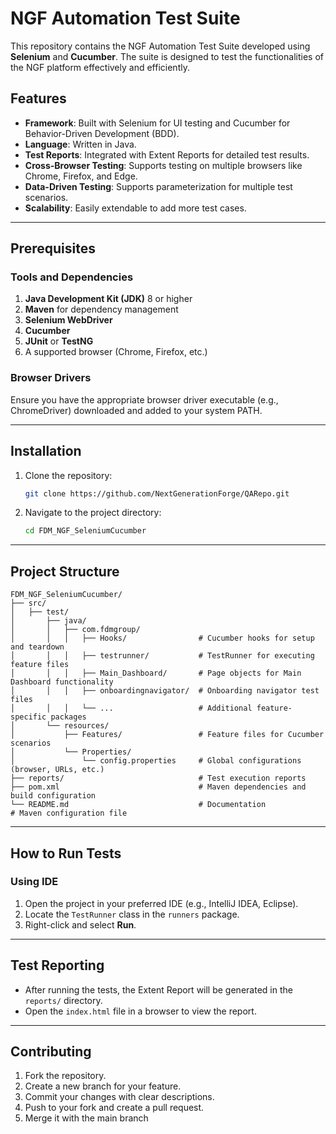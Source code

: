# NGF Automation Test Suite

This repository contains the NGF Automation Test Suite developed using **Selenium** and **Cucumber**. The suite is designed to test the functionalities of the NGF platform effectively and efficiently.

## Features
- **Framework**: Built with Selenium for UI testing and Cucumber for Behavior-Driven Development (BDD).
- **Language**: Written in Java.
- **Test Reports**: Integrated with Extent Reports for detailed test results.
- **Cross-Browser Testing**: Supports testing on multiple browsers like Chrome, Firefox, and Edge.
- **Data-Driven Testing**: Supports parameterization for multiple test scenarios.
- **Scalability**: Easily extendable to add more test cases.

---

## Prerequisites

### Tools and Dependencies
1. **Java Development Kit (JDK)** 8 or higher
2. **Maven** for dependency management
3. **Selenium WebDriver**
4. **Cucumber**
5. **JUnit** or **TestNG**
6. A supported browser (Chrome, Firefox, etc.)

### Browser Drivers
Ensure you have the appropriate browser driver executable (e.g., ChromeDriver) downloaded and added to your system PATH.

---

## Installation

1. Clone the repository:
   ```bash
   git clone https://github.com/NextGenerationForge/QARepo.git
   ```

2. Navigate to the project directory:
   ```bash
   cd FDM_NGF_SeleniumCucumber
   ```

---

## Project Structure
```
FDM_NGF_SeleniumCucumber/
├── src/
│   ├── test/
│       ├── java/
│       │   ├── com.fdmgroup/
│       │   │   ├── Hooks/                # Cucumber hooks for setup and teardown
│       │   │   ├── testrunner/           # TestRunner for executing feature files
│       │   │   ├── Main_Dashboard/       # Page objects for Main Dashboard functionality
│       │   │   ├── onboardingnavigator/  # Onboarding navigator test files
│       │   │   └── ...                   # Additional feature-specific packages
│       └── resources/
│           ├── Features/                 # Feature files for Cucumber scenarios
│           └── Properties/
│               └── config.properties     # Global configurations (browser, URLs, etc.)
├── reports/                              # Test execution reports
├── pom.xml                               # Maven dependencies and build configuration
└── README.md                             # Documentation
# Maven configuration file
```

---

## How to Run Tests


### Using IDE
1. Open the project in your preferred IDE (e.g., IntelliJ IDEA, Eclipse).
2. Locate the `TestRunner` class in the `runners` package.
3. Right-click and select **Run**.

---

## Test Reporting
- After running the tests, the Extent Report will be generated in the `reports/` directory.
- Open the `index.html` file in a browser to view the report.

---

## Contributing
1. Fork the repository.
2. Create a new branch for your feature.
3. Commit your changes with clear descriptions.
4. Push to your fork and create a pull request.
5. Merge it with the main branch

